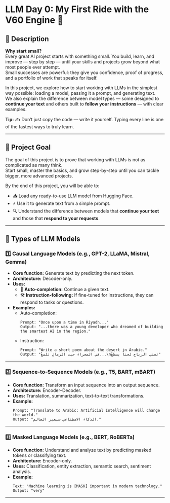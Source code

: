 # **LLM Day 0: My First Ride with the V60 Engine** 🚀

## 📜 **Description**  
**Why start small?**  
Every great AI project starts with something small. You build, learn, and improve — step by step — until your skills and projects grow beyond what most people ever attempt.  
Small successes are powerful: they give you confidence, proof of progress, and a portfolio of work that speaks for itself.  

In this project, we explore how to start working with LLMs in the simplest way possible: loading a model, passing it a prompt, and generating text.  
We also explain the difference between model types — some designed to **continue your text** and others built to **follow your instructions** — with clear examples.  

**Tip:** ✍️ Don’t just copy the code — write it yourself. Typing every line is one of the fastest ways to truly learn.  

---

## 🎯 **Project Goal**  
The goal of this project is to prove that working with LLMs is not as complicated as many think.  
Start small, master the basics, and grow step-by-step until you can tackle bigger, more advanced projects.  

By the end of this project, you will be able to:  
- 📥 Load any ready-to-use LLM model from Hugging Face.  
- ⚡ Use it to generate text from a simple prompt.  
- 🔍 Understand the difference between models that **continue your text** and those that **respond to your requests**.  

---

## 🧠 **Types of LLM Models**

### 1️⃣ **Causal Language Models** (e.g., GPT-2, LLaMA, Mistral, Gemma)  
- **Core function:** Generate text by predicting the next token.  
- **Architecture:** Decoder-only.  
- **Uses:**  
  - 📝 **Auto-completion:** Continue a given text.  
  - 🛠 **Instruction-following:** If fine-tuned for instructions, they can respond to tasks or questions.  
- **Examples:**  
    - Auto-completion:  
      ```
      Prompt: "Once upon a time in Riyadh..."
      Output: "...there was a young developer who dreamed of building the smartest AI in the region."
      ```
    - Instruction:  
      ```
      Prompt: "Write a short poem about the desert in Arabic."
      Output: "في الصحراء حيث الرمال تلمعُ...\nتغني الرياح لحناً يسطعُ"
      ```

---

### 2️⃣ **Sequence-to-Sequence Models** (e.g., T5, BART, mBART)  
- **Core function:** Transform an input sequence into an output sequence.  
- **Architecture:** Encoder–Decoder.  
- **Uses:** Translation, summarization, text-to-text transformations.  
- **Example:**  
    ```
    Prompt: "Translate to Arabic: Artificial Intelligence will change the world."
    Output: "الذكاء الاصطناعي سيغير العالم."
    ```

---

### 3️⃣ **Masked Language Models** (e.g., BERT, RoBERTa)  
- **Core function:** Understand and analyze text by predicting masked tokens or classifying text.  
- **Architecture:** Encoder-only.  
- **Uses:** Classification, entity extraction, semantic search, sentiment analysis.  
- **Example:**  
    ```
    Text: "Machine learning is [MASK] important in modern technology."
    Output: "very"
    ```

---
